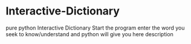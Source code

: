 # Interactive-Dictionary
pure python Interactive Dictionary Start the program enter the word you seek to know/understand and python will give you here description
